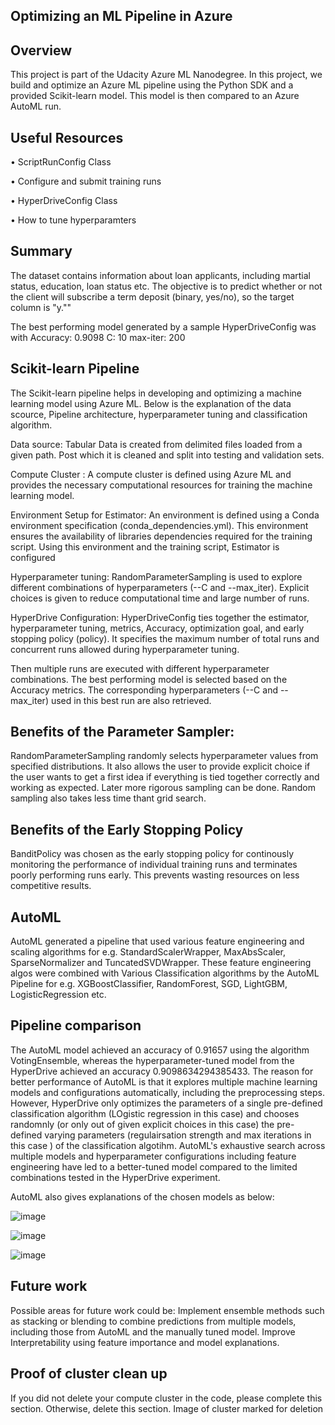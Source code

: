 ## Optimizing an ML Pipeline in Azure

## Overview
This project is part of the Udacity Azure ML Nanodegree. In this project, we build and optimize an Azure ML pipeline using the Python SDK and a provided Scikit-learn model. This model is then compared to an Azure AutoML run.

## Useful Resources
•	ScriptRunConfig Class

•	Configure and submit training runs

•	HyperDriveConfig Class

•	How to tune hyperparamters

## Summary
The dataset contains information about loan applicants, including martial status, education, loan status etc. The objective is to predict whether or not the client will subscribe a term deposit (binary, yes/no), so the target column is "y.""

The best performing model generated by a sample HyperDriveConfig was with Accuracy: 0.9098 C: 10 max-iter: 200

## Scikit-learn Pipeline
The Scikit-learn pipeline helps in developing and optimizing a machine learning model using Azure ML. Below is the explanation of the data scource, Pipeline architecture, hyperparameter tuning and classification algorithm.

Data source: Tabular Data is created from delimited files loaded from a given path. Post which it is cleaned and split into testing and validation sets.

Compute Cluster : A compute cluster is defined using Azure ML and provides the necessary computational resources for training the machine learning model.

Environment Setup for Estimator: An environment is defined using a Conda environment specification (conda_dependencies.yml). This environment ensures the availability of libraries dependencies required for the training script. Using this environment and the training script, Estimator is configured

Hyperparameter tuning: RandomParameterSampling is used to explore different combinations of hyperparameters (--C and --max_iter). Explicit choices is given to reduce computational time and large number of runs.

HyperDrive Configuration: HyperDriveConfig ties together the estimator, hyperparameter tuning, metrics, Accuracy, optimization goal, and early stopping policy (policy). It specifies the maximum number of total runs and concurrent runs allowed during hyperparameter tuning.

Then multiple runs are executed with different hyperparameter combinations. The best performing model is selected based on the Accuracy metrics. The corresponding hyperparameters (--C and --max_iter) used in this best run are also retrieved.

## Benefits of the Parameter Sampler:

RandomParameterSampling randomly selects hyperparameter values from specified distributions. It also allows the user to provide explicit choice if the user wants to get a first idea if everything is tied together correctly and working as expected. Later more rigorous sampling can be done. Random sampling also takes less time thant grid search.

## Benefits of the Early Stopping Policy
BanditPolicy was chosen as the early stopping policy for continously monitoring the performance of individual training runs and terminates poorly performing runs early. This prevents wasting resources on less competitive results.

## AutoML
AutoML generated a pipeline that used various feature engineering and scaling algorithms for e.g. StandardScalerWrapper, MaxAbsScaler, SparseNormalizer and TuncatedSVDWrapper. These feature engineering algos were combined with Various Classification algorithms by the AutoML Pipeline for e.g. XGBoostClassifier, RandomForest, SGD, LightGBM, LogisticRegression etc.

## Pipeline comparison
The AutoML model achieved an accuracy of 0.91657 using the algorithm VotingEnsemble, whereas the hyperparameter-tuned model from the HyperDrive achieved an accuracy 0.9098634294385433. The reason for better performance of AutoML is that it explores multiple machine learning models and configurations automatically, including the preprocessing steps. However, HyperDrive only optimizes the parameters of a single pre-defined classification algorithm (LOgistic regression in this case) and chooses randomnly (or only out of given explicit choices in this case) the pre-defined varying parameters (regulairsation strength and max iterations in this case ) of the classification algotihm.
AutoML's exhaustive search across multiple models and hyperparameter configurations including feature engineering have led to a better-tuned model compared to the limited combinations tested in the HyperDrive experiment.

AutoML also gives explanations of the chosen models as below: 

![image](https://github.com/saxenam06/Azure_MP_OptML/assets/83720464/6f297674-af1c-4b3a-8f65-f7f9d75cdb40)

![image](https://github.com/saxenam06/Azure_MP_OptML/assets/83720464/c8fa4478-3d0e-4f89-9862-20fbaf9d743e)

![image](https://github.com/saxenam06/Azure_MP_OptML/assets/83720464/0544a3a2-d5f5-4f40-a0df-e710431329ab)

## Future work
Possible areas for future work could be: Implement ensemble methods such as stacking or blending to combine predictions from multiple models, including those from AutoML and the manually tuned model.
Improve Interpretability using feature importance and model explanations.

## Proof of cluster clean up
If you did not delete your compute cluster in the code, please complete this section. Otherwise, delete this section. Image of cluster marked for deletion
